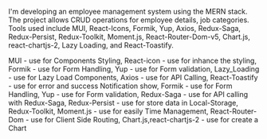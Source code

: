 I'm developing an employee management system using the MERN stack. The project allows CRUD operations for employee details, job categories. Tools used include MUI, React-Icons, Formik, Yup, Axios, Redux-Saga, Redux-Persist, Redux-Toolkit, Moment.js, React-Router-Dom-v5, Chart.js, react-chartjs-2, Lazy Loading, and React-Toastify.


MUI - use for Components Styling,
React-icon - use for inhance the styling,
Formik - use for Form Handling,
Yup - use for Form validation,
Lazy_Loading - use for Lazy Load Components,
Axios - use for API Calling,
React-Toastify - use for error and success Notification show,
Formik - use for Form Handling,
Yup - use for Form validation,
Redux-Saga - use for API calling with Redux-Saga,
Redux-Persist - use for store data in Local-Storage,
Redux-Toolkit,
Moment.js - use for easily Time Management,
React-Router-Dom - use for Client Side Routing,
Chart.js,react-chartjs-2 - use for create a Chart
